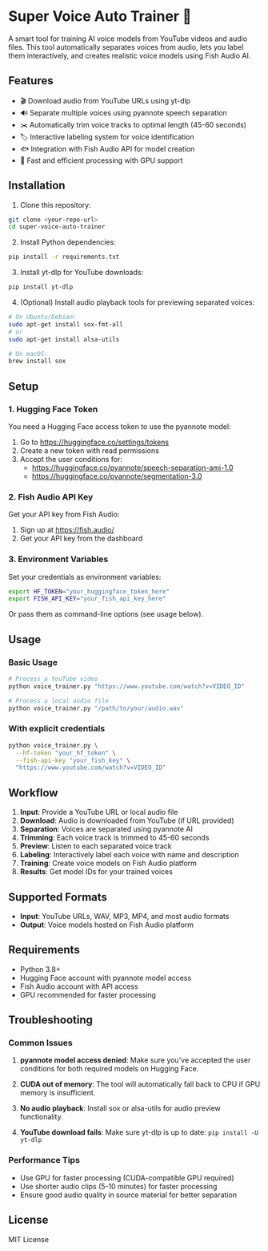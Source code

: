 # Super Voice Auto Trainer 🎤

A smart tool for training AI voice models from YouTube videos and audio files. This tool automatically separates voices from audio, lets you label them interactively, and creates realistic voice models using Fish Audio AI.

## Features

- 🎬 Download audio from YouTube URLs using yt-dlp
- 🔊 Separate multiple voices using pyannote speech separation
- ✂️ Automatically trim voice tracks to optimal length (45-60 seconds)
- 🏷️ Interactive labeling system for voice identification
- 🐟 Integration with Fish Audio API for model creation
- 🚀 Fast and efficient processing with GPU support

## Installation

1. Clone this repository:
```bash
git clone <your-repo-url>
cd super-voice-auto-trainer
```

2. Install Python dependencies:
```bash
pip install -r requirements.txt
```

3. Install yt-dlp for YouTube downloads:
```bash
pip install yt-dlp
```

4. (Optional) Install audio playback tools for previewing separated voices:
```bash
# On Ubuntu/Debian:
sudo apt-get install sox-fmt-all
# or
sudo apt-get install alsa-utils

# On macOS:
brew install sox
```

## Setup

### 1. Hugging Face Token
You need a Hugging Face access token to use the pyannote model:

1. Go to https://huggingface.co/settings/tokens
2. Create a new token with read permissions
3. Accept the user conditions for:
   - https://huggingface.co/pyannote/speech-separation-ami-1.0
   - https://huggingface.co/pyannote/segmentation-3.0

### 2. Fish Audio API Key
Get your API key from Fish Audio:

1. Sign up at https://fish.audio/
2. Get your API key from the dashboard

### 3. Environment Variables
Set your credentials as environment variables:

```bash
export HF_TOKEN="your_huggingface_token_here"
export FISH_API_KEY="your_fish_api_key_here"
```

Or pass them as command-line options (see usage below).

## Usage

### Basic Usage

```bash
# Process a YouTube video
python voice_trainer.py "https://www.youtube.com/watch?v=VIDEO_ID"

# Process a local audio file
python voice_trainer.py "/path/to/your/audio.wav"
```

### With explicit credentials

```bash
python voice_trainer.py \
  --hf-token "your_hf_token" \
  --fish-api-key "your_fish_key" \
  "https://www.youtube.com/watch?v=VIDEO_ID"
```

## Workflow

1. **Input**: Provide a YouTube URL or local audio file
2. **Download**: Audio is downloaded from YouTube (if URL provided)
3. **Separation**: Voices are separated using pyannote AI
4. **Trimming**: Each voice track is trimmed to 45-60 seconds
5. **Preview**: Listen to each separated voice track
6. **Labeling**: Interactively label each voice with name and description
7. **Training**: Create voice models on Fish Audio platform
8. **Results**: Get model IDs for your trained voices

## Supported Formats

- **Input**: YouTube URLs, WAV, MP3, MP4, and most audio formats
- **Output**: Voice models hosted on Fish Audio platform

## Requirements

- Python 3.8+
- Hugging Face account with pyannote model access
- Fish Audio account with API access
- GPU recommended for faster processing

## Troubleshooting

### Common Issues

1. **pyannote model access denied**: Make sure you've accepted the user conditions for both required models on Hugging Face.

2. **CUDA out of memory**: The tool will automatically fall back to CPU if GPU memory is insufficient.

3. **No audio playback**: Install sox or alsa-utils for audio preview functionality.

4. **YouTube download fails**: Make sure yt-dlp is up to date: `pip install -U yt-dlp`

### Performance Tips

- Use GPU for faster processing (CUDA-compatible GPU required)
- Use shorter audio clips (5-10 minutes) for faster processing
- Ensure good audio quality in source material for better separation

## License

MIT License
